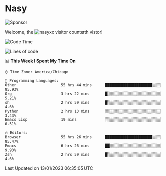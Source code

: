 # Nasy

<!--
<p align="center">
<img height="200" src="https://github-readme-stats.vercel.app/api?username=nasyxx&count_private=true&show_icons=true&theme=dracula&include_all_commits=true"/>
<img height="200" src="https://github-readme-stats.vercel.app/api/top-langs/?username=nasyxx&theme=dracula&hide=html,jupyter+notebook&count_private=true&show_icons=true"/>
</p>

  
----------------
-->

![Sponsor](https://img.shields.io/static/v1.svg?label=Sponsor&message=%E2%9D%A4&logo=GitHub&style=flat&color=pink)
 
Welcome, the ![nasyxx visitor counter](https://count.getloli.com/get/@nasyxx?theme=rule34)th vistor!
 
<!--START_SECTION:waka-->
![Code Time](http://img.shields.io/badge/Code%20Time-3%2C087%20hrs%2023%20mins-blue)

![Lines of code](https://img.shields.io/badge/From%20Hello%20World%20I%27ve%20Written-5%20Million%20lines%20of%20code-blue)

📊 **This Week I Spent My Time On** 

```text
⌚︎ Time Zone: America/Chicago

💬 Programming Languages: 
Other                    55 hrs 44 mins      █████████████████████░░░░   85.93% 
Org                      3 hrs 22 mins       █░░░░░░░░░░░░░░░░░░░░░░░░   5.21% 
sh                       2 hrs 59 mins       █░░░░░░░░░░░░░░░░░░░░░░░░   4.6% 
Python                   2 hrs 13 mins       ░░░░░░░░░░░░░░░░░░░░░░░░░   3.43% 
Emacs Lisp               19 mins             ░░░░░░░░░░░░░░░░░░░░░░░░░   0.51%

🔥 Editors: 
Browser                  55 hrs 26 mins      █████████████████████░░░░   85.47% 
Emacs                    6 hrs 26 mins       ██░░░░░░░░░░░░░░░░░░░░░░░   9.93% 
Zsh                      2 hrs 59 mins       █░░░░░░░░░░░░░░░░░░░░░░░░   4.6%

```


 Last Updated on 13/01/2023 06:35:05 UTC
<!--END_SECTION:waka-->

<!-- ![visitors](https://visitor-badge.laobi.icu/badge?page_id=nasyxx.nasyxx) -->
